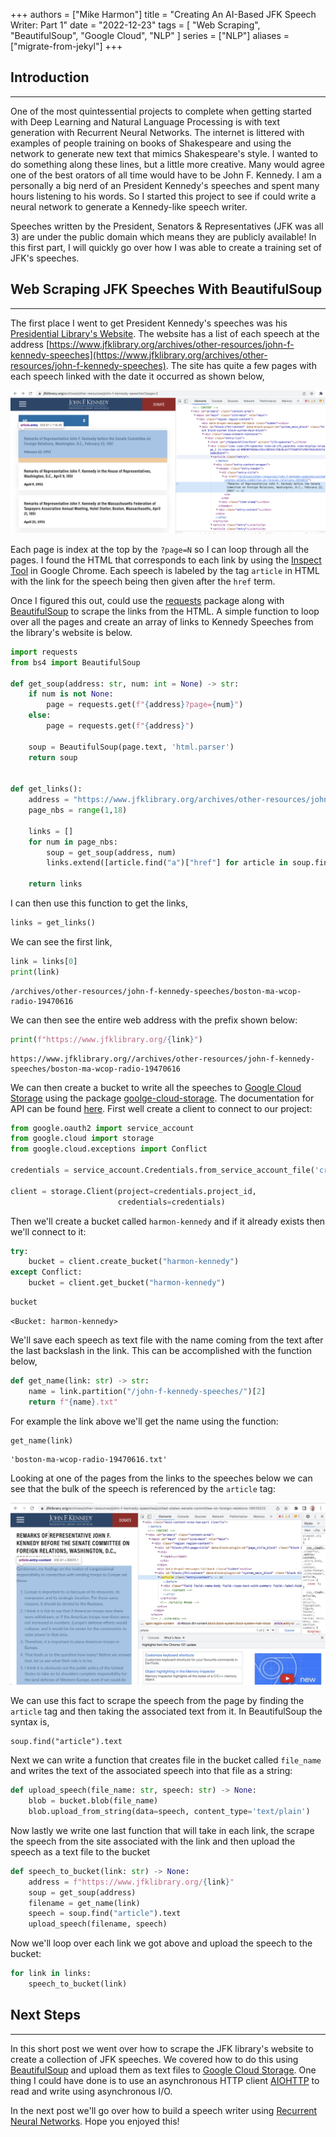 +++
authors = ["Mike Harmon"]
title = "Creating An AI-Based JFK Speech Writer: Part 1"
date = "2022-12-23"
tags = [
    "Web Scraping",
    "BeautifulSoup",
    "Google Cloud",
    "NLP"
]
series = ["NLP"]
aliases = ["migrate-from-jekyl"]
+++


## Introduction
----------------
One of the most quintessential projects to complete when getting started with Deep Learning and Natural Language Processing is with text generation with Recurrent Neural Networks. The internet is littered with examples of people training on books of Shakespeare and using the network to generate new text that mimics Shakespeare's style. I wanted to do something along these lines, but a little more creative. Many would agree one of the best orators of all time would have to be John F. Kennedy. I am a personally a big nerd of an President Kennedy's speeches and spent many hours listening to his words. So I started this project to see if could write a neural network to generate a Kennedy-like speech writer. 

Speeches written by the President, Senators & Representatives (JFK was all 3) are under the public domain which means they are publicly available! In this first part, I will quickly go over how I was able to create a training set of JFK's speeches. 

## Web Scraping JFK Speeches With BeautifulSoup 
-------------------

The first place I went to get President Kennedy's speeches was his [Presidential Library's Website](https://jfklibrary.org/). The website has a list of each speech at the address [https://www.jfklibrary.org/archives/other-resources/john-f-kennedy-speeches](https://www.jfklibrary.org/archives/other-resources/john-f-kennedy-speeches). The site has quite a few pages with each speech linked with the date it occurred as shown below,

<img src="https://github.com/mdh266/JFKSpeechWriter/blob/main/images/scrape.png?raw=1">

Each page is index at the top by the `?page=N` so I can loop through all the pages. I found the HTML that corresponds to each link by using the [Inspect Tool](https://www.browserstack.com/guide/inspect-element-in-chrome) in Google Chrome. Each speech is labeled by the tag `article` in HTML with the link for the speech being then given after the `href` term.

Once I figured this out, could use the [requests](https://requests.readthedocs.io/en/latest/) package along with [BeautifulSoup](https://www.crummy.com/software/BeautifulSoup/bs4/doc/) to scrape the links from the HTML. A simple function to loop over all the pages and create an array of links to Kennedy Speeches from the library's website is below.


```python
import requests
from bs4 import BeautifulSoup

def get_soup(address: str, num: int = None) -> str:
    if num is not None:
        page = requests.get(f"{address}?page={num}")
    else:
        page = requests.get(f"{address}")
        
    soup = BeautifulSoup(page.text, 'html.parser')
    return soup


def get_links():
    address = "https://www.jfklibrary.org/archives/other-resources/john-f-kennedy-speeches"
    page_nbs = range(1,18)

    links = []
    for num in page_nbs:
        soup = get_soup(address, num)
        links.extend([article.find("a")["href"] for article in soup.find_all("article")])
    
    return links
```

I can then use this function to get the links,


```python
links = get_links()
```

We can see the first link, 


```python
link = links[0]
print(link)
```

    /archives/other-resources/john-f-kennedy-speeches/boston-ma-wcop-radio-19470616


We can then see the entire web address with the prefix shown below:


```python
print(f"https://www.jfklibrary.org/{link}")
```

    https://www.jfklibrary.org//archives/other-resources/john-f-kennedy-speeches/boston-ma-wcop-radio-19470616


We can then create a bucket to write all the speeches to [Google Cloud Storage](https://cloud.google.com/storage) using the package [goolge-cloud-storage](https://cloud.google.com/storage/docs/reference/libraries). The documentation for API can be found [here](https://gcloud.readthedocs.io/en/latest/storage-client.html). First well create a client to connect to our project:


```python
from google.oauth2 import service_account
from google.cloud import storage
from google.cloud.exceptions import Conflict

credentials = service_account.Credentials.from_service_account_file('credentials.json')

client = storage.Client(project=credentials.project_id,
                        credentials=credentials)

```

Then we'll create a bucket called `harmon-kennedy` and if it already exists then we'll connect to it:


```python
try:
    bucket = client.create_bucket("harmon-kennedy")
except Conflict:
    bucket = client.get_bucket("harmon-kennedy")
```


```python
bucket
```




    <Bucket: harmon-kennedy>



We'll save each speech as text file with the name coming from the text after the last backslash in the link. This can be accomplished with the function below,


```python
def get_name(link: str) -> str:
    name = link.partition("/john-f-kennedy-speeches/")[2]
    return f"{name}.txt"
```

For example the link above we'll get the name using the function:


```python
get_name(link)
```




    'boston-ma-wcop-radio-19470616.txt'



Looking at one of the pages from the links to the speeches below we can see that the bulk of the speech is referenced by the `article` tag:

<img src="https://github.com/mdh266/JFKSpeechWriter/blob/main/images/article.jpg?raw=1">

We can use this fact to scrape the speech from the page by finding the `article` tag and then taking the associated text from it. In BeautifulSoup the syntax is,

    soup.find("article").text
    
Next we can write a function that creates file in the bucket called `file_name` and writes the text of the associated speech into that file as a string:


```python
def upload_speech(file_name: str, speech: str) -> None:
    blob = bucket.blob(file_name)
    blob.upload_from_string(data=speech, content_type='text/plain')
```

Now lastly we write one last function that will take in each link, the scrape the speech from the site associated with the link and then upload the speech as a text file to the bucket 


```python
def speech_to_bucket(link: str) -> None:
    address = f"https://www.jfklibrary.org/{link}"
    soup = get_soup(address)
    filename = get_name(link)
    speech = soup.find("article").text
    upload_speech(filename, speech)
```

Now we'll loop over each link we got above and upload the speech to the bucket:


```python
for link in links:
    speech_to_bucket(link)
```

## Next Steps
-----------------------

In this short post we went over how to scrape the JFK library's website to create a collection of JFK speeches. We covered how to do this using [BeautifulSoup](https://www.crummy.com/software/BeautifulSoup/bs4/doc/) and upload them as text files to [Google Cloud Storage](https://cloud.google.com/storage). One thing I could have done is to use an asynchronous HTTP client [AIOHTTP](https://docs.aiohttp.org/en/stable/) to read and write using asynchronous I/O.

In the next post we'll go over how to build a speech writer using [Recurrent Neural Networks](https://en.wikipedia.org/wiki/Recurrent_neural_network). Hope you enjoyed this!
